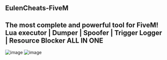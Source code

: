 ## EulenCheats-FiveM

## The most complete and powerful tool for FiveM! Lua executor | Dumper | Spoofer | Trigger Logger | Resource Blocker ALL IN ONE

![image](https://github.com/hancellll/FiveM-EulenCheats/assets/169840251/d59f139e-8853-4d88-b061-40362c421dd7)
![image](https://github.com/hancellll/FiveM-EulenCheats/assets/169840251/c146aa55-3418-492c-a229-b06df1f95980)
